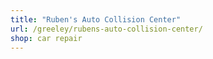 ```yaml
---
title: "Ruben's Auto Collision Center"
url: /greeley/rubens-auto-collision-center/
shop: car repair
---
```

